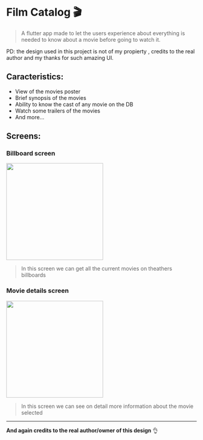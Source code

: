 # Film Catalog 🎬

> A flutter app made to let the users experience about everything is needed to know about a movie before going to watch it.

PD: the design used in this project is not of my propierty , credits to the real author and my thanks for such amazing UI.

## Caracteristics:

* View of the movies poster
* Brief synopsis of the movies
* Ability to know the cast of any movie on the DB
* Watch some trailers of the movies
* And more...

## Screens:

### Billboard screen
<img src="https://i.ibb.co/hCZdgXY/Screenshot-20200221-194848.jpg" width="256">

> In this screen we can get all the current movies on theathers billboards

### Movie details screen
<img src="https://i.ibb.co/fvWfFks/Screenshot-20200221-194917.jpg" width="256">

> In this screen we can see on detail more information about the movie selected

---

**And again credits to the real author/owner of this design** 👌